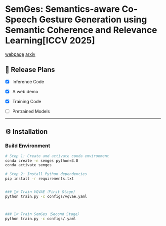 # SemGes: Semantics-aware Co-Speech Gesture Generation using Semantic Coherence and Relevance Learning[ICCV 2025]

[webpage]( https://semgesture.github.io/.)
[arxiv](https://www.arxiv.org/abs/2507.19359)

## 🧾 Release Plans

- [x] Inference Code  
- [x] A web demo  
- [x] Training Code  
- [ ] Pretrained Models  


---

## ⚙️ Installation

### Build Environment

```bash
# Step 1: Create and activate conda environment
conda create -n semges python=3.8
conda activate semges

# Step 2: Install Python dependencies
pip install -r requirements.txt


### 🏋️‍♂️ Train VQVAE（First Stage）
python train.py -c configs/vqvae.yaml



### 🏋️‍♂️ Train SemGes（Second Stage）
python train.py -c configs/.yaml
